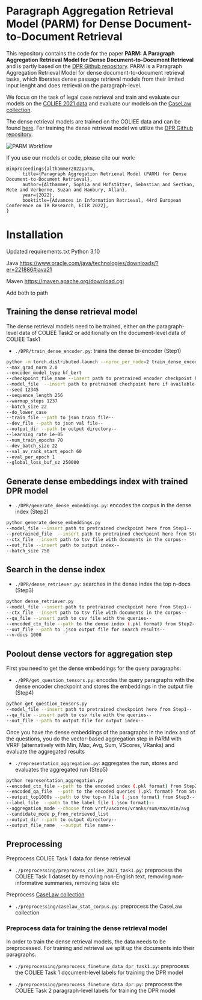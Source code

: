 # Paragraph Aggregation Retrieval Model (PARM) for Dense Document-to-Document Retrieval

This repository contains the code for the paper **PARM: A Paragraph Aggregation Retrieval Model for Dense Document-to-Document Retrieval**
and is partly based on the [DPR Github repository](https://github.com/facebookresearch/DPR).
PARM is a Paragraph Aggregation Retrieval Model for dense document-to-document retrieval tasks,
which liberates dense passage retrieval models from their limited input lenght and
does retrieval on the paragraph-level.

We focus on the task of legal case retrieval and train and evaluate our models on
the [COLIEE 2021 data](https://sites.ualberta.ca/~rabelo/COLIEE2021/) and evaluate
our models on the [CaseLaw collection](https://github.com/ielab/ussc-caselaw-collection).

The dense retrieval models are trained on the COLIEE data and can be found [here](https://zenodo.org/record/5779380#.YbiieVnTU2w).
For training the dense retrieval model we utilize the [DPR Github repository](https://github.com/facebookresearch/DPR).

![PARM Workflow](documentation/parm_workflow.jpg?raw=true "Title")

If you use our models or code, please cite our work:

```
@inproceedings{althammer2022parm,
      title={Paragraph Aggregation Retrieval Model (PARM) for Dense Document-to-Document Retrieval}, 
      author={Althammer, Sophia and Hofstätter, Sebastian and Sertkan, Mete and Verberne, Suzan and Hanbury, Allan},
      year={2022},
      booktitle={Advances in Information Retrieval, 44rd European Conference on IR Research, ECIR 2022},
}
```


# Installation
Updated requirements.txt
Python 3.10

Java
https://www.oracle.com/java/technologies/downloads/?er=221886#java21

Maven
https://maven.apache.org/download.cgi


Add both to path


## Training the dense retrieval model

The dense retrieval models need to be trained, either on the paragraph-level data of COLIEE Task2 or additionally on the document-level
data of COLIEE Task1

- ``./DPR/train_dense_encoder.py``: trains the dense bi-encoder (Step1)

```bash
python -m torch.distributed.launch --nproc_per_node=2 train_dense_encoder.py 
--max_grad_norm 2.0 
--encoder_model_type hf_bert 
--checkpoint_file_name --insert path to pretrained encoder checkpoint here if available-- 
--model_file  --insert path to pretrained chechpoint here if available-- 
--seed 12345 
--sequence_length 256 
--warmup_steps 1237 
--batch_size 22 
--do_lower_case 
--train_file --path to json train file-- 
--dev_file --path to json val file-- 
--output_dir --path to output directory--
--learning_rate 1e-05
--num_train_epochs 70
--dev_batch_size 22
--val_av_rank_start_epoch 60
--eval_per_epoch 1
--global_loss_buf_sz 250000
```

## Generate dense embeddings index with trained DPR model

- ``./DPR/generate_dense_embeddings.py``: encodes the corpus in the dense index (Step2)

```bash
python generate_dense_embeddings.py
--model_file --insert path to pretrained checkpoint here from Step1--
--pretrained_file  --insert path to pretrained chechpoint here from Step1--
--ctx_file --insert path to tsv file with documents in the corpus--
--out_file --insert path to output index--
--batch_size 750
```

## Search in the dense index

- ``./DPR/dense_retriever.py``: searches in the dense index the top n-docs (Step3)

```bash
python dense_retriever.py 
--model_file --insert path to pretrained checkpoint here from Step1--
--ctx_file --insert path to tsv file with documents in the corpus--
--qa_file --insert path to csv file with the queries--
--encoded_ctx_file --path to the dense index (.pkl format) from Step2--
--out_file --path to .json output file for search results--
--n-docs 1000
```


## Poolout dense vectors for aggregation step

First you need to get the dense embeddings for the query paragraphs:

- ``./DPR/get_question_tensors.py``: encodes the query paragraphs with the dense encoder checkpoint and stores the embeddings in the output file (Step4)

```bash
python get_question_tensors.py
--model_file --insert path to pretrained checkpoint here from Step1--
--qa_file --insert path to csv file with the queries--
--out_file --path to output file for output index--
```

Once you have the dense embeddings of the paragraphs in the index and of the questions, you do the vector-based aggregation step in PARM with VRRF (alternatively with Min, Max, Avg, Sum, VScores, VRanks)
and evaluate the aggregated results

- ``./representation_aggregation.py``: aggregates the run, stores and evaluates the aggregated run (Step5)

```bash
python representation_aggregation.py
--encoded_ctx_file --path to the encoded index (.pkl format) from Step2--
--encoded_qa_file  --path to the encoded queries (.pkl format) from Step4--
--output_top1000s --path to the top-n file (.json format) from Step3--
--label_file  --path to the label file (.json format)--
--aggregation_mode --choose from vrrf/vscores/vranks/sum/max/min/avg
--candidate_mode p_from_retrieved_list
--output_dir --path to output directory--
--output_file_name  --output file name--
```

## Preprocessing

Preprocess COLIEE Task 1 data for dense retrieval

- ``./preprocessing/preprocess_coliee_2021_task1.py``: preprocess the COLIEE Task 1 dataset by removing non-English text, removing non-informative summaries, removing tabs etc

Preprocess [CaseLaw collection](https://github.com/ielab/ussc-caselaw-collection)

- ``./preprocessing/caselaw_stat_corpus.py``: preprocess the CaseLaw collection 

### Preprocess data for training the dense retrieval model

In order to train the dense retrieval models, the data needs to be preprocessed. For training and retrieval we
split up the documents into their paragraphs.

- ``./preprocessing/preprocess_finetune_data_dpr_task1.py``: preprocess the COLIEE Task 1 document-level labels for training the DPR model

- ``./preprocessing/preprocess_finetune_data_dpr.py``: preprocess the COLIEE Task 2 paragraph-level labels for training the DPR model




